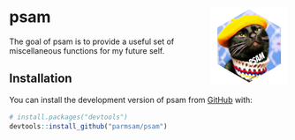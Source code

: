 
<!-- README.md is generated from README.Rmd. Please edit that file -->

# psam <img src="man/figures/logo.png" align="right" height="139" />

<!-- badges: start -->
<!-- badges: end -->

The goal of psam is to provide a useful set of miscellaneous functions
for my future self.

## Installation

You can install the development version of psam from
[GitHub](https://github.com/) with:

``` r
# install.packages("devtools")
devtools::install_github("parmsam/psam")
```
